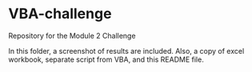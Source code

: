 # VBA-challenge
 Repository for the Module 2 Challenge

In this folder, a screenshot of results are included. Also, a copy of excel workbook, separate script from VBA, and this README file.
